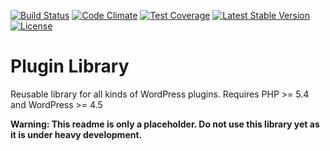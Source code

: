 [![Build Status](https://api.travis-ci.org/felixarntz/plugin-lib.png?branch=master)](https://travis-ci.org/felixarntz/plugin-lib)
[![Code Climate](https://codeclimate.com/github/felixarntz/plugin-lib/badges/gpa.svg)](https://codeclimate.com/github/felixarntz/plugin-lib)
[![Test Coverage](https://codeclimate.com/github/felixarntz/plugin-lib/badges/coverage.svg)](https://codeclimate.com/github/felixarntz/plugin-lib/coverage)
[![Latest Stable Version](https://poser.pugx.org/felixarntz/plugin-lib/version)](https://packagist.org/packages/felixarntz/plugin-lib)
[![License](https://poser.pugx.org/felixarntz/plugin-lib/license)](https://packagist.org/packages/felixarntz/plugin-lib)

# Plugin Library

Reusable library for all kinds of WordPress plugins. Requires PHP >= 5.4 and WordPress >= 4.5

**Warning: This readme is only a placeholder. Do not use this library yet as it is under heavy development.**
